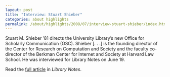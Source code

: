 ```yaml
---
layout: post
title: "Interview: Stuart Shieber"
categories: about highlights
permalink: /about/highlights/2008/07/interview-stuart-shieber/index.html
---
```

<p>Stuart M. Shieber ’81 directs the University Library’s new Office for Scholarly Communication (OSC). Shieber [. . .] is the founding director of the Center for Research on Computation and Society and the faculty co-director of the Berkman Center for Internet and Society at Harvard Law School. He was interviewed for Library Notes on June 19.</p><p>Read the <a href="http://publications.hul.harvard.edu/ln_1344/interview-stuart-shieber.html" target="_blank">full article</a> in <em>Library Notes</em>.</p>